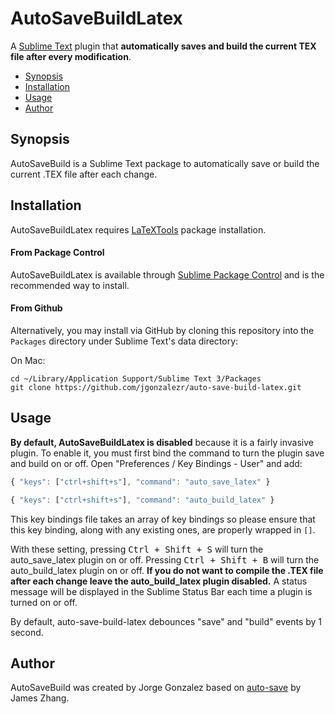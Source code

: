 AutoSaveBuildLatex
===============
A [Sublime Text](http://www.sublimetext.com/) plugin that **automatically saves and build the current TEX file after every modification**.

- [Synopsis](#synopsis)
- [Installation](#installation)
- [Usage](#usage)
- [Author](#author)

Synopsis
-------
AutoSaveBuild is a  Sublime Text package to automatically save or build the current .TEX file after
each change.


Installation
-------
AutoSaveBuildLatex requires [LaTeXTools](https://github.com/SublimeText/LaTeXTools) package installation.
#### From Package Control
AutoSaveBuildLatex is available through [Sublime Package Control](https://sublime.wbond.net/packages/AutoSaveBuildLatex)
and is the recommended way to install.

#### From Github
Alternatively, you may install via GitHub by cloning this repository into the `Packages`
directory under Sublime Text's data directory:

On Mac:

```
cd ~/Library/Application Support/Sublime Text 3/Packages
git clone https://github.com/jgonzalezr/auto-save-build-latex.git
```

Usage
-------
**By default, AutoSaveBuildLatex is disabled** because it is a fairly invasive plugin.
To enable it, you must first bind the command to turn the plugin save and build
on or off. Open "Preferences / Key Bindings - User" and add:

```js
{ "keys": ["ctrl+shift+s"], "command": "auto_save_latex" }
```
```js
{ "keys": ["ctrl+shift+s"], "command": "auto_build_latex" }
```

This key bindings file takes an array of key bindings so please ensure that this key binding, along with any existing ones, are properly wrapped in `[]`.

With these setting, pressing <kbd>Ctrl + Shift + S</kbd> will turn the auto_save_latex plugin
on or off. 
Pressing <kbd>Ctrl + Shift + B</kbd> will turn the auto_build_latex plugin
on or off. 
**If you do not want to compile the .TEX file after each change leave the auto_build_latex 
plugin disabled.**
A status message will be displayed in the Sublime Status Bar each
time a plugin is turned on or off.

By default, auto-save-build-latex debounces "save" and "build" events by 1 second. 

Author
-------
AutoSaveBuild was created by Jorge Gonzalez based on [auto-save](https://packagecontrol.io/packages/auto-save) by James Zhang.
